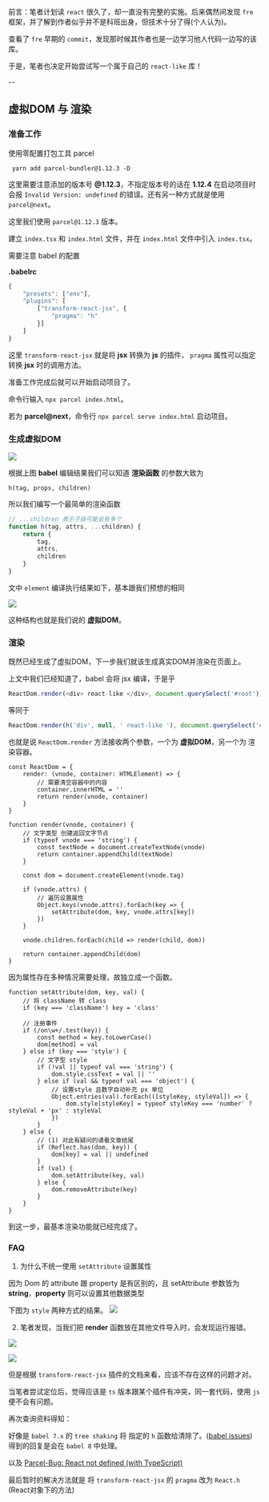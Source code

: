 前言：笔者计划读 `react` 很久了，却一直没有完整的实施。后来偶然间发现 `fre` 框架，并了解到作者似乎并不是科班出身，但技术十分了得(个人认为)。

查看了 `fre` 早期的 `commit`，发现那时候其作者也是一边学习他人代码一边写的该库。

于是，笔者也决定开始尝试写一个属于自己的 `react-like` 库！

--

## 虚拟DOM 与 渲染

### 准备工作

使用零配置打包工具 parcel

` yarn add parcel-bundler@1.12.3 -D`

这里需要注意添加的版本号 **@1.12.3**，不指定版本号的话在 **1.12.4** 在启动项目时会报
`Invalid Version: undefined` 的错误。还有另一种方式就是使用 `parcel@next`。

这里我们使用 `parcel@1.12.3` 版本。

建立 `index.tsx` 和 `index.html` 文件，并在 `index.html` 文件中引入 `index.tsx`。

需要注意 babel 的配置

**.babelrc**

```js
{
    "presets": ["env"],
    "plugins": [
        ["transform-react-jsx", {
            "pragma": "h"
        }]
    ]
}
```
这里 `transform-react-jsx` 就是将 **jsx** 转换为 **js** 的插件， `pragma` 属性可以指定转换 **jsx** 时的调用方法。

准备工作完成后就可以开始启动项目了。

命令行输入 `npx parcel index.html`。

若为 **parcel@next**，命令行 `npx parcel serve index.html` 启动项目。

### 生成虚拟DOM

![](https://raw.githubusercontent.com/udbbbn/Img/master/20210308220650.png)

根据上图 **babel** 编辑结果我们可以知道 **渲染函数** 的参数大致为 

    h(tag, props, children)

所以我们编写一个最简单的渲染函数

```js
// ...children 表示子级可能会有多个
function h(tag, attrs, ...children) {
    return {
        tag,
        attrs,
        children
    }
}
```
文中 `element` 编译执行结果如下，基本跟我们预想的相同

![](https://raw.githubusercontent.com/udbbbn/Img/master/20210308221932.png)

这种结构也就是我们说的 **虚拟DOM**。

### 渲染

既然已经生成了虚拟DOM，下一步我们就该生成真实DOM并渲染在页面上。

上文中我们已经知道了，babel 会将 jsx 编译，于是乎
```js
ReactDom.render(<div> react-like </div>, document.querySelect('#root'))
```
等同于
```js
ReactDom.render(h('div', null, ' react-like '), document.querySelect('#root'))
```

也就是说 `ReactDom.render` 方法接收两个参数，一个为 **虚拟DOM**，另一个为 渲染容器。

```tsx
const ReactDom = {
    render: (vnode, container: HTMLElement) => {
        // 需要清空容器中的内容
        container.innerHTML = ''
        return render(vnode, container)
    }
}
```

```tsx
function render(vnode, container) {
    // 文字类型 创建返回文字节点
    if (typeof vnode === 'string') {
        const textNode = document.createTextNode(vnode)
        return container.appendChild(textNode)
    }

    const dom = document.createElement(vnode.tag)

    if (vnode.attrs) {
        // 遍历设置属性
        Object.keys(vnode.attrs).forEach(key => {
            setAttribute(dom, key, vnode.attrs[key])
        })
    }

    vnode.children.forEach(child => render(child, dom))

    return container.appendChild(dom)
}
```

因为属性存在多种情况需要处理，故独立成一个函数。

```tsx
function setAttribute(dom, key, val) {
    // 将 className 转 class
    if (key === 'className') key = 'class'

    // 注册事件
    if (/on\w+/.test(key)) {
        const method = key.toLowerCase()
        dom[method] = val
    } else if (key === 'style') {
        // 文字型 style
        if (!val || typeof val === 'string') {
            dom.style.cssText = val || ''
        } else if (val && typeof val === 'object') {
            // 设置style 且数字自动补充 px 单位
            Object.entries(val).forEach(([styleKey, styleVal]) => {
                dom.style[styleKey] = typeof styleKey === 'number' ? styleVal + 'px' : styleVal
            })
        }
    } else {
        // (1) 对此有疑问的请看文章结尾
        if (Reflect.has(dom, key)) {
            dom[key] = val || undefined
        }
        if (val) {
            dom.setAttribute(key, val)
        } else {
            dom.removeAttribute(key)
        }
    }
}
```

到这一步，最基本渲染功能就已经完成了。

### FAQ

1. 为什么不统一使用 `setAttribute` 设置属性

因为 Dom 的 attribute 跟 property 是有区别的，且 setAttribute 参数皆为 **string**，**property** 则可以设置其他数据类型


下图为 `style` 两种方式的结果。
![](https://raw.githubusercontent.com/udbbbn/Img/master/20210309100924.png)

2. 笔者发现，当我们把 **render** 函数放在其他文件导入时，会发现运行报错。

![](https://raw.githubusercontent.com/udbbbn/Img/master/20210308084757.png)

![](https://raw.githubusercontent.com/udbbbn/Img/master/20210308084955.png)

但是根据 `transform-react-jsx` 插件的文档来看，应该不存在这样的问题才对。

当笔者尝试定位后，觉得应该是 `ts` 版本跟某个插件有冲突，同一套代码，使用 `js` 便不会有问题。

再次查询资料得知：

好像是 `babel 7.x` 的 `tree shaking` 将 指定的 `h` 函数给清除了。([babel issues](https://github.com/babel/babel/issues/12585)) 得到的回复是会在 `babel 8` 中处理。

以及 [Parcel-Bug: React not defined (with TypeScript)](https://github.com/parcel-bundler/parcel/issues/1199)

最后暂时的解决方法就是 将 `transform-react-jsx` 的 `pragma` 改为 `React.h` (React对象下的方法)